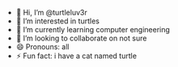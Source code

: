 - 👋 Hi, I’m @turtleluv3r
- 👀 I’m interested in turtles
- 🌱 I’m currently learning computer engineering
- 💞️ I’m looking to collaborate on not sure
- 😄 Pronouns: all
- ⚡ Fun fact: i have a cat named turtle


